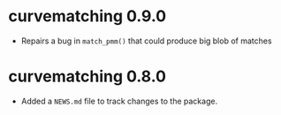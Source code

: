 # curvematching 0.9.0

* Repairs a bug in `match_pmm()` that could produce big blob of matches

# curvematching 0.8.0

* Added a `NEWS.md` file to track changes to the package.
